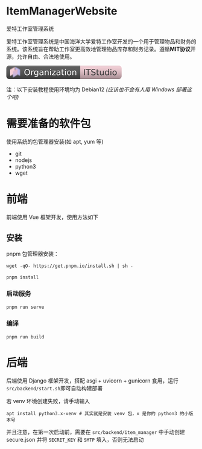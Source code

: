 # ItemManagerWebsite
爱特工作室管理系统

爱特工作室管理系统是中国海洋大学爱特工作室开发的一个用于管理物品和财务的系统。该系统旨在帮助工作室更高效地管理物品库存和财务记录。遵循**MIT协议**开源，允许自由、合法地使用。

![ITSTUDIO](it-org.svg)

注：以下安装教程使用环境均为 Debian12 *(应该也不会有人用 Windows 部署这个吧)*

# 需要准备的软件包

使用系统的包管理器安装(如 apt, yum 等)

- git
- nodejs
- python3
- wget

# 前端

前端使用 Vue 框架开发，使用方法如下

## 安装

pnpm 包管理器安装：

```
wget -qO- https://get.pnpm.io/install.sh | sh -
```

```
pnpm install
```

### 启动服务
```
pnpm run serve
```

### 编译
```
pnpm run build
```

# 后端

后端使用 Django 框架开发，搭配 asgi + uvicorn + gunicorn 食用，运行`src/backend/start.sh`即可自动构建部署

若 venv 环境创建失败，请手动输入

```shell
apt install python3.x-venv # 其实就是安装 venv 包，x 是你的 python3 的小版本号
```

并且注意，在第一次启动前，需要在 `src/backend/item_manager` 中手动创建 secure.json 并将 `SECRET_KEY` 和 `SMTP` 填入，否则无法启动